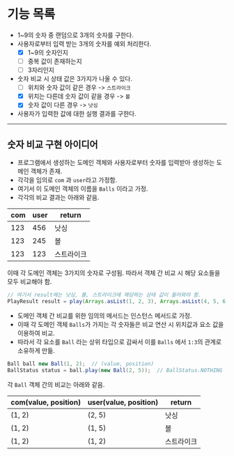 # 기능 목록

- 1~9의 숫자 중 랜덤으로 3개의 숫자를 구한다.
- 사용자로부터 입력 받는 3개의 숫자를 예외 처리한다.
    - [X] 1~9의 숫자인지
    - [ ] 중복 값이 존재하는지
    - [ ] 3자리인지
- 숫자 비교 시 상태 값은 3가지가 나올 수 있다.
    - [ ] 위치와 숫자 값이 같은 경우 -> `스트라이크`
    - [X] 위치는 다른데 숫자 값이 같을 경우 -> `볼`
    - [X] 숫자 값이 다른 경우 -> `낫싱`
- 사용자가 입력한 값에 대한 실행 결과를 구한다.

---

## 숫자 비교 구현 아이디어

- 프로그램에서 생성하는 도메인 객체와 사용자로부터 숫자를 입력받아 생성하는 도메인 객체가 존재.
- 각각을 임의로 `com` 과 `user`라고 가정함.
- 여기서 이 도메인 객체의 이름을 `Balls` 이라고 가정.
- 각각의 비교 결과는 아래와 같음.

| com | user | return |
|-----|------|--------|
| 123 | 456  | 낫싱     |
| 123 | 245  | 볼      |
| 123 | 123  | 스트라이크  |

이때 각 도메인 객체는 3가지의 숫자로 구성됨. 따라서 객체 간 비교 시 해당 요소들을 모두 비교해야 함.

```java
// 여기서 result에는 낫싱, 볼, 스트라이크에 해당하는 상태 값이 들어와야 함.
PlayResult result = play(Arrays.asList(1, 2, 3), Arrays.asList(4, 5, 6));
```

- 도메인 객체 간 비교를 위한 임의의 메서드는 인스턴스 메서드로 가정.
- 이때 각 도메인 객체 `Balls`가 가지는 각 숫자들은 비교 연산 시 위치값과 요소 값을 이용하여 비교.
- 따라서 각 요소를 `Ball` 라는 상위 타입으로 감싸서 이를 `Balls` 에서 `1:3`의 관계로 소유하게 만듦.

```java
Ball ball new Ball(1, 2);  // (value, position)
BallStatus status = ball.play(new Ball(2, 5));  // BallStatus.NOTHING
```

각 `Ball` 객체 간의 비교는 아래와 같음.

| com(value, position) | user(value, position) | return |
|----------------------|-----------------------|--------|
| (1, 2)               | (2, 5)                | 낫싱     |
| (1, 2)               | (1, 5)                | 볼      |
| (1, 2)               | (1, 2)                | 스트라이크  |